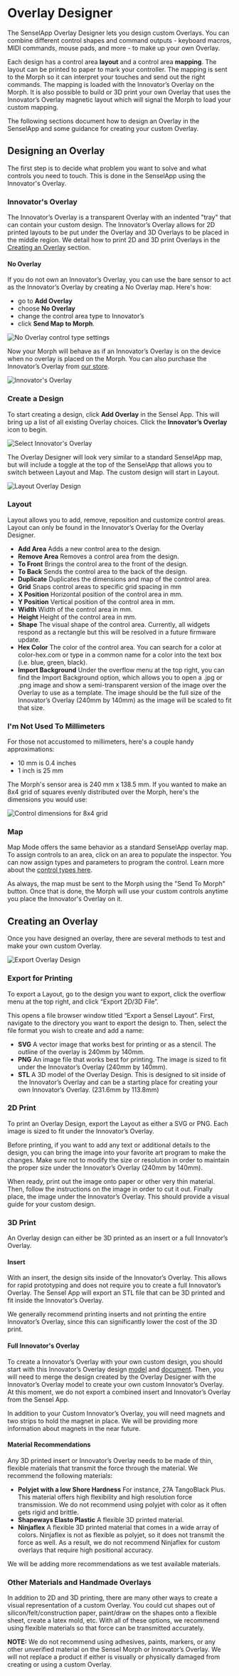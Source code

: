 # Overlay Designer
The SenselApp Overlay Designer lets you design custom Overlays. You can combine different control shapes and command outputs - keyboard macros, MIDI commands, mouse pads, and more - to make up your own Overlay. 

Each design has a control area **layout** and a control area **mapping**. The layout can be printed to paper to mark your controller. The mapping is sent to the Morph so it can interpret your touches and send out the right commands. The mapping is loaded with the Innovator’s Overlay on the Morph. It is also possible to build or 3D print your own Overlay that uses the Innovator’s Overlay magnetic layout which will signal the Morph to load your custom mapping. 

The following sections document how to design an Overlay in the SenselApp and some guidance for creating your custom Overlay.

## Designing an Overlay
The first step is to decide what problem you want to solve and what controls you need to touch. This is done in the SenselApp using the Innovator's Overlay.

### Innovator's Overlay

The Innovator’s Overlay is a transparent Overlay with an indented "tray" that can contain your custom design. The Innovator’s Overlay allows for 2D printed layouts to be put under the Overlay and 3D Overlays to be placed in the middle region. We detail how to print 2D and 3D print Overlays in the [Creating an Overlay](#creating-an-overlay) section.

#### No Overlay
If you do not own an Innovator’s Overlay, you can use the bare sensor to act as the Innovator’s Overlay by creating a No Overlay map. Here's how:
 
* go to **Add Overlay**
* choose **No Overlay**
* change the control area type to Innovator’s
* click **Send Map to Morph**. 

![No Overlay control type settings](img/morphapp_no_control_type.jpg)

Now your Morph will behave as if an Innovator’s Overlay is on the device when no overlay is placed on the Morph. You can also purchase the Innovator’s Overlay from [our store](https://sensel.com/collections/overlays/products/innovators-overlay).

![Innovator's Overlay](img/overlay_innovator_callouts.jpg)

### Create a Design

To start creating a design, click **Add Overlay** in the Sensel App. This will bring up a list of all existing Overlay choices. Click the **Innovator’s Overlay** icon to begin. 

![Select Innovator's Overlay](morphapp_select_overlay.jpg)

The Overlay Designer will look very similar to a standard SenselApp map, but will include a toggle at the top of the SenselApp that allows you to switch between Layout and Map. The custom design will start in Layout.

![Layout Overlay Design](img/morphapp_io_layout.jpg)

### Layout

Layout allows you to add, remove, reposition and customize control areas. Layout can only be found in the Innovator’s Overlay for the Overlay Designer.

* **Add Area** Adds a new control area to the design.
* **Remove Area** Removes a control area from the design.
* **To Front** Brings the control area to the front of the design.
* **To Back** Sends the control area to the back of the design.
* **Duplicate** Duplicates the dimensions and map of the control area.
* **Grid** Snaps control areas to specific grid spacing in mm
* **X Position** Horizontal position of the control area in mm.
* **Y Position** Vertical position of the control area in mm.
* **Width** Width of the control area in mm.
* **Height** Height of the control area in mm.
* **Shape** The visual shape of the control area. Currently, all widgets respond as a rectangle but this will be resolved in a future firmware update.
* **Hex Color** The color of the control area. You can search for a color at color-hex.com or type in a common name for a color into the text box (i.e. blue, green, black).
* **Import Background** Under the overflow menu at the top right, you can find the Import Background option, which allows you to open a .jpg or .png image and show a semi-transparent version of the image over the Overlay to use as a template. The image should be the full size of the Innovator’s Overlay (240mm by 140mm) as the image will be scaled to fit that size.

### I'm Not Used To Millimeters
For those not accustomed to millimeters, here's a couple handy approximations: 

* 10 mm is 0.4 inches
* 1 inch is 25 mm

The Morph's sensor area is 240 mm x 138.5 mm. If you wanted to make an 8x4 grid of squares evenly distributed over the Morph, here's the dimensions you would use:

![Control dimensions for 8x4 grid](od_dimensions_example.png)

### Map

Map Mode offers the same behavior as a standard SenselApp overlay map. To assign controls to an area, click on an area to populate the inspector. You can now assign types and parameters to program the control. Learn more about the [control types here](http://guide.sensel.com/app/#control-types).

As always, the map must be sent to the Morph using the "Send To Morph" button. Once that is done, the Morph will use your custom controls anytime you place the Innovator's Overlay on it.

## Creating an Overlay

Once you have designed an overlay, there are several methods to test and make your own custom Overlay.

![Export Overlay Design](img/morphapp_export_layout.jpg)

### Export for Printing

To export a Layout, go to the design you want to export, click the overflow menu at the top right, and click “Export 2D/3D File”. 

This opens a file browser window titled “Export a Sensel Layout”. First, navigate to the directory you want to export the design to. Then, select the file format you wish to create and add a name:

* **SVG** A vector image that works best for printing or as a stencil. The outline of the overlay is 240mm by 140mm.
* **PNG** An image file that works best for printing. The image is sized to fit under the Innovator’s Overlay (240mm by 140mm).
* **STL** A 3D model of the Overlay Design. This is designed to sit inside of the Innovator’s Overlay and can be a starting place for creating your own Innovator’s Overlay. (231.6mm by 113.8mm)

### 2D Print

To print an Overlay Design, export the Layout as either a SVG or PNG. Each image is sized to fit under the Innovator’s Overlay.

Before printing, if you want to add any text or additional details to the design, you can bring the image into your favorite art program to make the changes. Make sure not to modify the size or resolution in order to maintain the proper size under the Innovator’s Overlay (240mm by 140mm).

When ready, print out the image onto paper or other very thin material. Then, follow the instructions on the image in order to cut it out. Finally place, the image under the Innovator’s Overlay. This should provide a visual guide for your custom design.

### 3D Print

An Overlay design can either be 3D printed as an insert or a full Innovator’s Overlay.

#### Insert

With an insert, the design sits inside of the Innovator’s Overlay. This allows for rapid prototyping and does not require you to create a full Innovator’s Overlay. The Sensel App will export an STL file that can be 3D printed and fit inside the Innovator’s Overlay. 

We generally recommend printing inserts and not printing the entire Innovator’s Overlay, since this can significantly lower the cost of the 3D print.

#### Full Innovator's Overlay

To create a Innovator’s Overlay with your own custom design, you should start with this Innovator’s Overlay design [model](https://drive.google.com/file/d/1tyvCzdeXae0IyEFUMgDJIL8ylRp8XKrd/view?usp=sharing) and [document](https://drive.google.com/file/d/1kN70wA4Vi7Ol88b5CRPtEdXD8ndPgy0d/view?usp=sharing). Then, you will need to merge the design created by the Overlay Designer with the Innovator’s Overlay model to create your own custom Innovator’s Overlay. At this moment, we do not export a combined insert and Innovator’s Overlay from the Sensel App.

In addition to your Custom Innovator’s Overlay, you will need magnets and two strips to hold the magnet in place. We will be providing more information about magnets in the near future.

#### Material Recommendations

Any 3D printed insert or Innovator’s Overlay needs to be made of thin, flexible materials that transmit the force through the material. We recommend the following materials:

* **Polyjet with a low Shore Hardness** For instance, 27A TangoBlack Plus. This material offers high flexibility and high resolution force transmission. We do not recommend using polyjet with color as it often gets rigid and brittle. 
* **Shapeways Elasto Plastic** A flexible 3D printed material.
* **Ninjaflex** A flexible 3D printed material that comes in a wide array of colors. Ninjaflex is not as flexible as polyjet, so it does not transmit the force as well. As a result, we do not recommend Ninjaflex for custom overlays that require high positional accuracy.

We will be adding more recommendations as we test available materials.

### Other Materials and Handmade Overlays

In addition to 2D and 3D printing, there are many other ways to create a visual representation of a custom Overlay. You could cut shapes out of silicon/felt/construction paper, paint/draw on the shapes onto a flexible sheet, create a latex mold, etc. With all of these options, we recommend using flexible materials so that force can be transmitted accurately. 

**NOTE:** We do not recommend using adhesives, paints, markers, or any other unverified material on the Sensel Morph or Innovator’s Overlay. We will not replace a product if either is visually or physically damaged from creating or using a custom Overlay.
